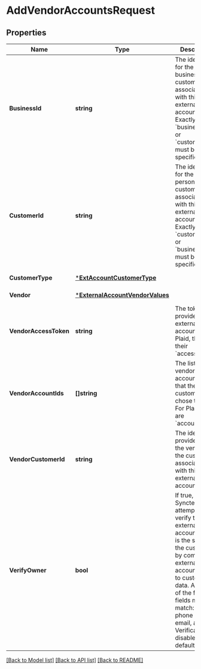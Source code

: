 # AddVendorAccountsRequest

## Properties
Name | Type | Description | Notes
------------ | ------------- | ------------- | -------------
**BusinessId** | **string** | The identifier for the business customer associated with this external account. Exactly one of &#x60;business_id&#x60; or &#x60;customer_id&#x60; must be specified.  | [optional] [default to null]
**CustomerId** | **string** | The identifier for the personal customer associated with this external account. Exactly one of &#x60;customer_id&#x60; or &#x60;business_id&#x60; must be specified.  | [optional] [default to null]
**CustomerType** | [***ExtAccountCustomerType**](ext_account_customer_type.md) |  | [default to null]
**Vendor** | [***ExternalAccountVendorValues**](external_account_vendor_values.md) |  | [default to null]
**VendorAccessToken** | **string** | The token provided to link external accounts. For Plaid, this is their &#x60;access_token&#x60;.  | [optional] [default to null]
**VendorAccountIds** | **[]string** | The list of vendor account IDs that the customer chose to link. For Plaid, these are &#x60;account_id&#x60;s.  | [optional] [default to null]
**VendorCustomerId** | **string** | The identifier provided by the vendor for the customer associated with this external account.  | [optional] [default to null]
**VerifyOwner** | **bool** | If true, Synctera will attempt to verify that the external account owner is the same as the customer by comparing external account data to customer data. At least 2 of the following fields must match: name, phone number, email, address. Verification is disabled by default.  | [optional] [default to false]

[[Back to Model list]](../README.md#documentation-for-models) [[Back to API list]](../README.md#documentation-for-api-endpoints) [[Back to README]](../README.md)

